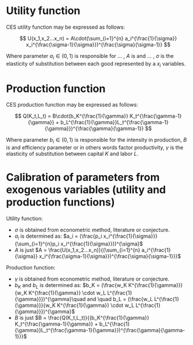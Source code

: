 # Utility function
CES utility function may be expressed as follows: 

$$
U(x_1,x_2...x_n) = A\cdot(\sum_{i=1}^{n} a_i^{\frac{1}{\sigma}} x_i^{\frac{\sigma-1}{\sigma}})^{\frac{\sigma}{\sigma-1}}
$$

Where parameter $a_i \in (0,1)$ is responsible for ... , $A$ is and ... , $\sigma$ is the elasticity of substitution between each good represented by a $x_i$ variables.


# Production function
CES production function may be expressed as follows:

$$
Q(K_t,L_t) = B\cdot(b_K^{\frac{1}{\gamma}} K_t^{\frac{\gamma-1}{\gamma}} + b_L^{\frac{1}{\gamma}}L_t^{\frac{\gamma-1}{\gamma}})^{\frac{\gamma}{\gamma-1}}
$$

Where parameter $b_i \in (0,1)$ is responsible for the intensity in production, $B$ is and efficiency parameter or in others words factor productivity, $\gamma$ is the elasticity of substitution between capital $K$ and labor $L$.


# Calibration of parameters from exogenous variables (utility and production functions)
Utility function:
- $\sigma$ is obtained from econometric method, literature or conjecture.
- $a_i$ is determined as: $a_i = (\frac{p_i x_i^{\frac{1}{\sigma}}}{\sum_{i=1}^{n}p_i x_i^{\frac{1}{\sigma}}})^{\sigma}$
- $A$ is just $A = \frac{U(x_1,x_2...x_n)}{(\sum_{i=1}^{n} a_i^{\frac{1}{\sigma}} x_i^{\frac{\sigma-1}{\sigma}})^{\frac{\sigma}{\sigma-1}}}$

Production function:
- $\gamma$ is obtained from econometric method, literature or conjecture.
- $b_K$ and $b_L$ is determined as: $b_K = (\frac{w_K K^{\frac{1}{\gamma}}}{w_K K^{\frac{1}{\gamma}} \cdot w_L L^{\frac{1}{\gamma}}})^{\gamma}\quad and \quad b_L = (\frac{w_L L^{\frac{1}{\gamma}}}{w_K K^{\frac{1}{\gamma}} \cdot w_L L^{\frac{1}{\gamma}}})^{\gamma}$
- $B$ is just $B = \frac{Q(K_t,L_t)}{(b_K^{\frac{1}{\gamma}} K_t^{\frac{\gamma-1}{\gamma}} + b_L^{\frac{1}{\gamma}}L_t^{\frac{\gamma-1}{\gamma}})^{\frac{\gamma}{\gamma-1}}}$

